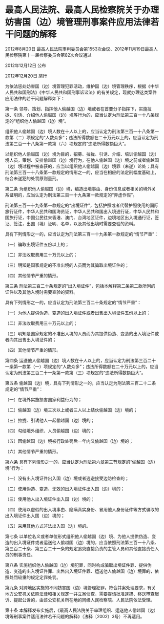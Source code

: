 # 最高人民法院、最高人民检察院关于办理妨害国（边）境管理刑事案件应用法律若干问题的解释

2012年8月20日 最高人民法院审判委员会第1553次会议、2012年11月19日最高人民检察院第十一届检察委员会第82次会议通过

2012年12月12日 公布

2012年12月20日 施行

<!-- INFO END -->

为依法惩处妨害国（边）境管理犯罪活动，维护国（边）境管理秩序，根据《中华人民共和国刑法》《中华人民共和国刑事诉讼法》的有关规定，现就办理这类案件应用法律的若干问题解释如下：

第一条 领导、策划、指挥他人偷越国（边）境或者在首要分子指挥下，实施拉拢、引诱、介绍他人偷越国（边）境等行为的，应当认定为刑法第三百一十八条规定的“组织他人偷越国（边）境”。

组织他人偷越国（边）境人数在十人以上的，应当认定为刑法第三百一十八条第一款第（二）项规定的“人数众多”；违法所得数额在二十万元以上的，应当认定为刑法第三百一十八条第一款第（六）项规定的“违法所得数额巨大”。

以组织他人偷越国（边）境为目的，招募、拉拢、引诱、介绍、培训偷越国（边）境人员，策划、安排偷越国（边）境行为，在他人偷越国（边）境之前或者偷越国（边）境过程中被查获的，应当以组织他人偷越国（边）境罪（未遂）论处；具有刑法第三百一十八条第一款规定的情形之一的，应当在相应的法定刑幅度基础上，结合未遂犯的处罚原则量刑。

第二条 为组织他人偷越国（边）境，编造出境事由、身份信息或者相关的境外关系证明的，应当认定为刑法第三百一十九条第一款规定的“弄虚作假”。

刑法第三百一十九条第一款规定的“出境证件”，包括护照或者代替护照使用的国际旅行证件，中华人民共和国海员证，中华人民共和国出入境通行证，中华人民共和国旅行证，中国公民往来香港、澳门、台湾地区证件，边境地区出入境通行证，签证、签注，出国（境）证明、名单，以及其他出境时需要查验的资料。

具有下列情形之一的，应当认定为刑法第三百一十九条第一款规定的“情节严重”：

（一）骗取出境证件五份以上的；

（二）非法收取费用三十万元以上的；

（三）明知是国家规定的不准出境的人员而为其骗取出境证件的；

（四）其他情节严重的情形。

第三条 刑法第三百二十条规定的“出入境证件”，包括本解释第二条第二款所列的证件以及其他入境时需要查验的资料。

具有下列情形之一的，应当认定为刑法第三百二十条规定的“情节严重”：

（一）为他人提供伪造、变造的出入境证件或者出售出入境证件五份以上的；

（二）非法收取费用三十万元以上的；

（三）明知是国家规定的不准出入境的人员而为其提供伪造、变造的出入境证件或者向其出售出入境证件的；

（四）其他情节严重的情形。

第四条 运送他人偷越国（边）境人数在十人以上的，应当认定为刑法第三百二十一条第一款第（一）项规定的“人数众多”；违法所得数额在二十万元以上的，应当认定为刑法第三百二十一条第一款第（三）项规定的“违法所得数额巨大”。

第五条 偷越国（边）境，具有下列情形之一的，应当认定为刑法第三百二十二条规定的“情节严重”：

（一）在境外实施损害国家利益行为的；

（二）偷越国（边）境三次以上或者三人以上结伙偷越国（边）境的；

（三）拉拢、引诱他人一起偷越国（边）境的；

（四）勾结境外组织、人员偷越国（边）境的；

（五）因偷越国（边）境被行政处罚后一年内又偷越国（边）境的；

（六）其他情节严重的情形。

第六条 具有下列情形之一的，应当认定为刑法第六章第三节规定的“偷越国（边）境”行为：

（一）没有出入境证件出入国（边）境或者逃避接受边防检查的；

（二）使用伪造、变造、无效的出入境证件出入国（边）境的；

（三）使用他人出入境证件出入国（边）境的；

（四）使用以虚假的出入境事由、隐瞒真实身份、冒用他人身份证件等方式骗取的出入境证件出入国（边）境的；

（五）采用其他方式非法出入国（边）境的。

第七条 以单位名义或者单位形式组织他人偷越国（边）境、为他人提供伪造、变造的出入境证件或者运送他人偷越国（边）境的，应当依照刑法第三百一十八条、第三百二十条、第三百二十一条的规定追究直接负责的主管人员和其他直接责任人员的刑事责任。

第八条 实施组织他人偷越国（边）境犯罪，同时构成骗取出境证件罪、提供伪造、变造的出入境证件罪、出售出入境证件罪、运送他人偷越国（边）境罪的，依照处罚较重的规定定罪处罚。

第九条 对跨地区实施的不同妨害国（边）境管理犯罪，符合并案处理要求，有关地方公安机关依照法律和相关规定一并立案侦查，需要提请批准逮捕、移送审查起诉、提起公诉的，由该公安机关所在地的同级人民检察院、人民法院依法受理。

第十条 本解释发布实施后，《最高人民法院关于审理组织、运送他人偷越国（边）境等刑事案件适用法律若干问题的解释》（法释〔2002〕3号）不再适用。
